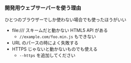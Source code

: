### 開発用ウェブサーバーを使う理由
ひとつのブラウザーでしか使わない場合でも使ったほうがいい

* file:/// スキームだと動かない HTML5 API がある
  - `//example.com/foo.min.js` もできない
* URL のパースの時によく失敗する
* HTTPS じゃないと動かないものでも使える
  - `--https` を追加してください
